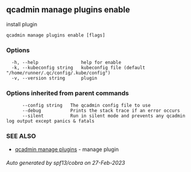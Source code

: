 ## qcadmin manage plugins enable

install plugin

```
qcadmin manage plugins enable [flags]
```

### Options

```
  -h, --help                help for enable
  -k, --kubeconfig string   kubeconfig file (default "/home/runner/.qc/config/.kube/config")
  -v, --version string      plugin
```

### Options inherited from parent commands

```
      --config string   The qcadmin config file to use
      --debug           Prints the stack trace if an error occurs
      --silent          Run in silent mode and prevents any qcadmin log output except panics & fatals
```

### SEE ALSO

* [qcadmin manage plugins](qcadmin_manage_plugins.md)	 - manage plugin

###### Auto generated by spf13/cobra on 27-Feb-2023
